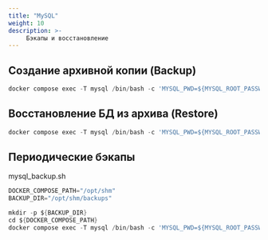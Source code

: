 ```yaml
---
title: "MySQL"
weight: 10
description: >-
     Бэкапы и восстановление
---
```


## Создание архивной копии (Backup)

```go
docker compose exec -T mysql /bin/bash -c 'MYSQL_PWD=${MYSQL_ROOT_PASSWORD} mysqldump -u root shm' > shm_backup.sql
```

## Восстановление БД из архива (Restore)

```go
docker compose exec -T mysql /bin/bash -c 'MYSQL_PWD=${MYSQL_ROOT_PASSWORD} mysql -u root shm' < shm_backup.sql
```

## Периодические бэкапы

mysql_backup.sh
```go
DOCKER_COMPOSE_PATH="/opt/shm"
BACKUP_DIR="/opt/shm/backups"

mkdir -p ${BACKUP_DIR}
cd ${DOCKER_COMPOSE_PATH}
docker compose exec -T mysql /bin/bash -c 'MYSQL_PWD=${MYSQL_ROOT_PASSWORD} mysqldump -u root shm' > ${BACKUP_DIR}/shm_$(date +%d%m%Y-%H%M%S).sql
```
